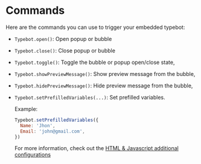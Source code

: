 # Commands

Here are the commands you can use to trigger your embedded typebot:

- `Typebot.open()`: Open popup or bubble
- `Typebot.close()`: Close popup or bubble
- `Typebot.toggle()`: Toggle the bubble or popup open/close state,
- `Typebot.showPreviewMessage()`: Show preview message from the bubble,
- `Typebot.hidePreviewMessage()`: Hide preview message from the bubble,
- `Typebot.setPrefilledVariables(...)`: Set prefilled variables.

  Example:

  ```js
  Typebot.setPrefilledVariables({
    Name: 'Jhon',
    Email: 'john@gmail.com',
  })
  ```

  For more information, check out the [HTML & Javascript additional configurations](./html-javascript#additional-configuration)
